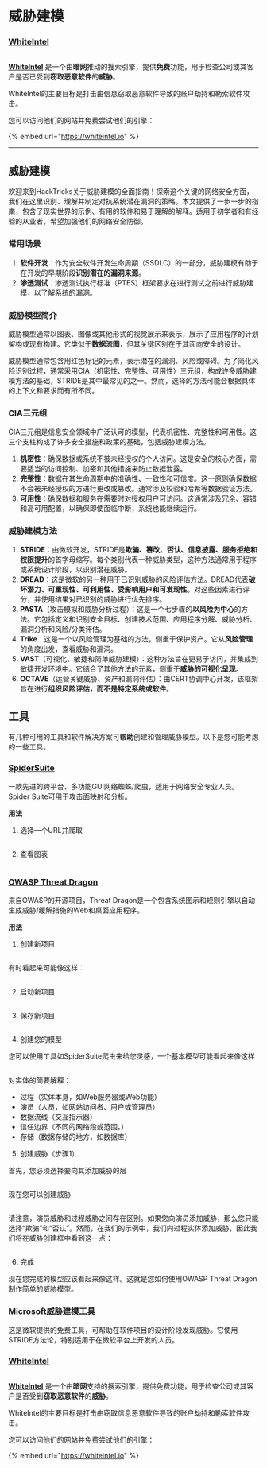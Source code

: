 # 威胁建模

### [WhiteIntel](https://whiteintel.io)

<figure><img src="../.gitbook/assets/image (1227).png" alt=""><figcaption></figcaption></figure>

[**WhiteIntel**](https://whiteintel.io) 是一个由**暗网**推动的搜索引擎，提供**免费**功能，用于检查公司或其客户是否已受到**窃取恶意软件**的**威胁**。

WhiteIntel的主要目标是打击由信息窃取恶意软件导致的账户劫持和勒索软件攻击。

您可以访问他们的网站并免费尝试他们的引擎：

{% embed url="https://whiteintel.io" %}

***

## 威胁建模

欢迎来到HackTricks关于威胁建模的全面指南！探索这个关键的网络安全方面，我们在这里识别、理解并制定对抗系统潜在漏洞的策略。本文提供了一步一步的指南，包含了现实世界的示例、有用的软件和易于理解的解释。适用于初学者和有经验的从业者，希望加强他们的网络安全防御。

### 常用场景

1. **软件开发**：作为安全软件开发生命周期（SSDLC）的一部分，威胁建模有助于在开发的早期阶段**识别潜在的漏洞来源**。
2. **渗透测试**：渗透测试执行标准（PTES）框架要求在进行测试之前进行威胁建模，以了解系统的漏洞。

### 威胁模型简介

威胁模型通常以图表、图像或其他形式的视觉展示来表示，展示了应用程序的计划架构或现有构建。它类似于**数据流图**，但其关键区别在于其面向安全的设计。

威胁模型通常包含用红色标记的元素，表示潜在的漏洞、风险或障碍。为了简化风险识别过程，通常采用CIA（机密性、完整性、可用性）三元组，构成许多威胁建模方法的基础，STRIDE是其中最常见的之一。然而，选择的方法可能会根据具体的上下文和要求而有所不同。

### CIA三元组

CIA三元组是信息安全领域中广泛认可的模型，代表机密性、完整性和可用性。这三个支柱构成了许多安全措施和政策的基础，包括威胁建模方法。

1. **机密性**：确保数据或系统不被未经授权的个人访问。这是安全的核心方面，需要适当的访问控制、加密和其他措施来防止数据泄露。
2. **完整性**：数据在其生命周期中的准确性、一致性和可信度。这一原则确保数据不会被未经授权的方进行更改或篡改。通常涉及校验和哈希等数据验证方法。
3. **可用性**：确保数据和服务在需要时对授权用户可访问。这通常涉及冗余、容错和高可用配置，以确保即使面临中断，系统也能继续运行。

### 威胁建模方法

1. **STRIDE**：由微软开发，STRIDE是**欺骗、篡改、否认、信息披露、服务拒绝和权限提升**的首字母缩写。每个类别代表一种威胁类型，这种方法通常用于程序或系统设计阶段，以识别潜在威胁。
2. **DREAD**：这是微软的另一种用于已识别威胁的风险评估方法。DREAD代表**破坏潜力、可重现性、可利用性、受影响用户和可发现性**。对这些因素进行评分，并使用结果对已识别的威胁进行优先排序。
3. **PASTA**（攻击模拟和威胁分析过程）：这是一个七步骤的**以风险为中心**的方法。它包括定义和识别安全目标、创建技术范围、应用程序分解、威胁分析、漏洞分析和风险/分类评估。
4. **Trike**：这是一个以风险管理为基础的方法，侧重于保护资产。它从**风险管理**的角度出发，查看威胁和漏洞。
5. **VAST**（可视化、敏捷和简单威胁建模）：这种方法旨在更易于访问，并集成到敏捷开发环境中。它结合了其他方法的元素，侧重于**威胁的可视化呈现**。
6. **OCTAVE**（运营关键威胁、资产和漏洞评估）：由CERT协调中心开发，该框架旨在进行**组织风险评估，而不是特定系统或软件**。

## 工具

有几种可用的工具和软件解决方案可**帮助**创建和管理威胁模型。以下是您可能考虑的一些工具。

### [SpiderSuite](https://github.com/3nock/SpiderSuite)

一款先进的跨平台、多功能GUI网络蜘蛛/爬虫，适用于网络安全专业人员。Spider Suite可用于攻击面映射和分析。

**用法**

1. 选择一个URL并爬取

<figure><img src="../.gitbook/assets/threatmodel_spidersuite_1.png" alt=""><figcaption></figcaption></figure>

2. 查看图表

<figure><img src="../.gitbook/assets/threatmodel_spidersuite_2.png" alt=""><figcaption></figcaption></figure>

### [OWASP Threat Dragon](https://github.com/OWASP/threat-dragon/releases)

来自OWASP的开源项目，Threat Dragon是一个包含系统图示和规则引擎以自动生成威胁/缓解措施的Web和桌面应用程序。

**用法**

1. 创建新项目

<figure><img src="../.gitbook/assets/create_new_project_1.jpg" alt=""><figcaption></figcaption></figure>

有时看起来可能像这样：

<figure><img src="../.gitbook/assets/1_threatmodel_create_project.jpg" alt=""><figcaption></figcaption></figure>

2. 启动新项目

<figure><img src="../.gitbook/assets/launch_new_project_2.jpg" alt=""><figcaption></figcaption></figure>

3. 保存新项目

<figure><img src="../.gitbook/assets/save_new_project.jpg" alt=""><figcaption></figcaption></figure>

4. 创建您的模型

您可以使用工具如SpiderSuite爬虫来给您灵感，一个基本模型可能看起来像这样

<figure><img src="../.gitbook/assets/0_basic_threat_model.jpg" alt=""><figcaption></figcaption></figure>

对实体的简要解释：

* 过程（实体本身，如Web服务器或Web功能）
* 演员（人员，如网站访问者、用户或管理员）
* 数据流线（交互指示器）
* 信任边界（不同的网络段或范围。）
* 存储（数据存储的地方，如数据库）

5. 创建威胁（步骤1）

首先，您必须选择要向其添加威胁的层

<figure><img src="../.gitbook/assets/3_threatmodel_chose-threat-layer.jpg" alt=""><figcaption></figcaption></figure>

现在您可以创建威胁

<figure><img src="../.gitbook/assets/4_threatmodel_create-threat.jpg" alt=""><figcaption></figcaption></figure>

请注意，演员威胁和过程威胁之间存在区别。如果您向演员添加威胁，那么您只能选择“欺骗”和“否认”。然而，在我们的示例中，我们向过程实体添加威胁，因此我们将在威胁创建框中看到这一点：

<figure><img src="../.gitbook/assets/2_threatmodel_type-option.jpg" alt=""><figcaption></figcaption></figure>

6. 完成

现在您完成的模型应该看起来像这样。这就是您如何使用OWASP Threat Dragon制作简单的威胁模型。
### [Microsoft威胁建模工具](https://aka.ms/threatmodelingtool)

这是微软提供的免费工具，可帮助在软件项目的设计阶段发现威胁。它使用STRIDE方法论，特别适用于在微软平台上开发的人员。

### [WhiteIntel](https://whiteintel.io)

<figure><img src="../.gitbook/assets/image (1227).png" alt=""><figcaption></figcaption></figure>

[**WhiteIntel**](https://whiteintel.io) 是一个由**暗网**支持的搜索引擎，提供免费功能，用于检查公司或其客户是否受到**窃取恶意软件**的**威胁**。

WhiteIntel的主要目标是打击由窃取信息恶意软件导致的账户劫持和勒索软件攻击。

您可以访问他们的网站并免费尝试他们的引擎：

{% embed url="https://whiteintel.io" %}
